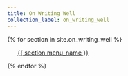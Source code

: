 ```yaml
---
title: On Writing Well
collection_label: on_writing_well
---
```

{% for section in site.on_writing_well %}
<ul><a href="{{ section.url }}">{{  section.menu_name }}</a></ul>
{% endfor %}
